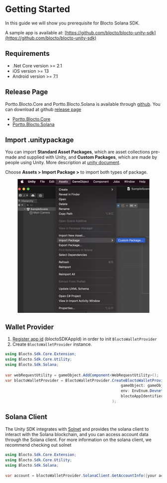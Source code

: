 # Getting Started

In this guide we will show you prerequisite for Blocto Solana SDK.&#x20;

A sample app is available at: [https://github.com/blocto/blocto-unity-sdk](https://github.com/blocto/blocto-unity-sdk)

## Requirements <a href="#requirements-a-hrefrequirements-idrequirementsa" id="requirements-a-hrefrequirements-idrequirementsa"></a>

* .Net Core version >= 2.1
* iOS version >= 13
* Android version >= 7.1

## Release Page <a href="#release-page" id="release-page"></a>

Portto.Blocto.Core and Portto.Blocto.Solana is available through [github](https://github.com/blocto/blocto-unity-sdk/releases). You can download at github [release page](https://github.com/blocto/blocto-unity-sdk/releases)

* [Portto.Blocto.Core](../prerequisite.md#latest-version)
* [Portto.Blocto.Solana](../prerequisite.md#latest-version)

## Import .unitypackage <a href="#import-unitypackage" id="import-unitypackage"></a>

You can import **Standard Asset Packages**, which are asset collections pre-made and supplied with Unity, and **Custom Packages**, which are made by people using Unity. More description at [unity document](https://docs.unity3d.com/Manual/AssetPackagesImport.html).

Choose **Assets > Import Package >** to import both types of package.

<figure><img src="../../../.gitbook/assets/Import-unity-package.png" alt=""><figcaption></figcaption></figure>

## Wallet Provider <a href="#wallet-provider" id="wallet-provider"></a>

1. [Register app id](https://docs.blocto.app/blocto-sdk/register-app-id) (bloctoSDKAppId) in order to init `BloctoWalletProvider`
2. Create `BloctoWalletProvider` instance.

```csharp
using Blocto.Sdk.Core.Extension;
using Blocto.Sdk.Core.Utility;
using Blocto.Sdk.Solana;
        
var webRequestUtility = gameObject.AddComponent<WebRequestUtility>();
var bloctoWalletProvider = BloctoWalletProvider.CreateBloctoWalletProvider(
                                                    gameObject: gameObject,
                                                    env: EnvEnum.Devnet,
                                                    bloctoAppIdentifier:Guid.Parse("{your app id}")
                                                );

```

## Solana Client <a href="#solana-client" id="solana-client"></a>

The Unity SDK integrates with [Solnet](https://github.com/bmresearch/Solnet) and provides the solana client to interact with the Solana blockchain, and you can access account data through the Solana client. For more information on the solana client, we recommend checking out solnet

```csharp
using Blocto.Sdk.Core.Extension;
using Blocto.Sdk.Core.Utility;
using Blocto.Sdk.Solana;
        
var account = bloctoWalletProvider.SolanaClient.GetAccountInfo({your account address});
```
